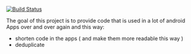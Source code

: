 [![Build Status](https://ligi.ci.cloudbees.com/job/AndroidHelper/badge/icon)](https://ligi.ci.cloudbees.com/job/AndroidHelper/)

The goal of this project is to provide code that is used in a lot of android Apps over and over again and this way:
 * shorten code in the apps ( and make them more readable this way )
 * deduplicate
